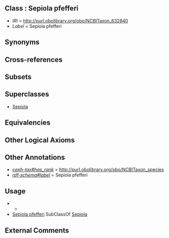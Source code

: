 
## Class : Sepiola pfefferi

 * *IRI* = http://purl.obolibrary.org/obo/NCBITaxon_632840
 * *Label* = Sepiola pfefferi

## Synonyms


## Cross-references


## Subsets


## Superclasses

 * [Sepiola](../../NCBITaxon/36/NCBITaxon_34536.md)

## Equivalencies


## Other Logical Axioms


## Other Annotations

 * *[ceph-tax#has_rank](../../ceph-tax#has/nk/ceph-tax#has_rank.md)* = http://purl.obolibrary.org/obo/NCBITaxon_species
 * *[rdf-schema#label](../../el/rdf-schema#label.md)* = Sepiola pfefferi

## Usage

 * -
 * [Sepiola pfefferi](../../NCBITaxon/40/NCBITaxon_632840.md) SubClassOf [Sepiola](../../NCBITaxon/36/NCBITaxon_34536.md)

## External Comments


